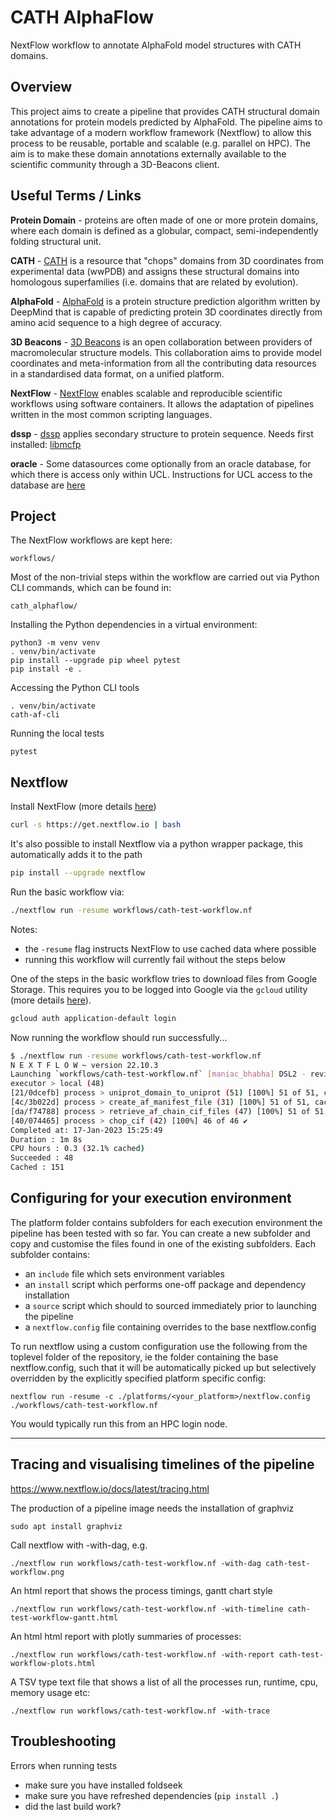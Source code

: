 # CATH AlphaFlow

NextFlow workflow to annotate AlphaFold model structures with CATH domains.

## Overview

This project aims to create a pipeline that provides CATH structural domain annotations for protein models predicted by AlphaFold.
The pipeline aims to take advantage of a modern workflow framework (Nextflow) to allow this process to be reusable, portable and scalable (e.g. parallel on HPC). The aim is to make these domain annotations externally available to the scientific community through a 3D-Beacons client.

## Useful Terms / Links

**Protein Domain** - proteins are often made of one or more protein domains, where each domain is defined as a globular, compact, semi-independently folding structural unit.

**CATH** - [CATH](https://www.cathdb.info) is a resource that "chops" domains from
3D coordinates from experimental data (wwPDB) and assigns these structural domains into homologous
superfamilies (i.e. domains that are related by evolution).

**AlphaFold** - [AlphaFold](https://alphafold.ebi.ac.uk/) is a protein structure prediction algorithm written by DeepMind that is capable of predicting protein 3D coordinates directly from amino acid sequence to a high degree of accuracy.

**3D Beacons** - [3D Beacons](https://www.ebi.ac.uk/pdbe/pdbe-kb/3dbeacons/) is an open collaboration between providers of macromolecular structure models. This collaboration aims to provide model coordinates and meta-information from all the contributing data resources in a standardised data format, on a unified platform.

**NextFlow** - [NextFlow](https://www.nextflow.io/) enables scalable and reproducible scientific workflows using software containers. It allows the adaptation of pipelines written in the most common scripting languages.

**dssp** - [dssp](https://github.com/PDB-REDO/dssp) applies secondary structure to protein sequence.
Needs first installed: [libmcfp](https://github.com/mhekkel/libmcfp)

**oracle** - Some datasources come optionally from an oracle database, for which there is access only within UCL. Instructions for UCL access to the database are [here](README.oracle.md)

## Project

The NextFlow workflows are kept here:

```
workflows/
```

Most of the non-trivial steps within the workflow are carried out via Python CLI commands, which can be found in:

```
cath_alphaflow/
```

Installing the Python dependencies in a virtual environment:

```
python3 -m venv venv
. venv/bin/activate
pip install --upgrade pip wheel pytest
pip install -e .
```

Accessing the Python CLI tools

```
. venv/bin/activate
cath-af-cli
```

Running the local tests

```
pytest
```

## Nextflow

Install NextFlow (more details [here](https://www.nextflow.io/index.html#GetStarted))

```bash
curl -s https://get.nextflow.io | bash
```

It's also possible to install Nextflow via a python wrapper package, this automatically adds it to the path

```bash
pip install --upgrade nextflow
```

Run the basic workflow via:

```bash
./nextflow run -resume workflows/cath-test-workflow.nf
```

Notes:

- the `-resume` flag instructs NextFlow to use cached data where possible
- running this workflow will currently fail without the steps below

One of the steps in the basic workflow tries to download files from Google Storage. This requires you to be logged into Google via the `gcloud` utility (more details [here](https://cloud.google.com/sdk/docs/install)).

```bash
gcloud auth application-default login
```

Now running the workflow should run successfully...

```bash
$ ./nextflow run -resume workflows/cath-test-workflow.nf
N E X T F L O W ~ version 22.10.3
Launching `workflows/cath-test-workflow.nf` [maniac_bhabha] DSL2 - revision: 21b594e11a
executor > local (48)
[21/0dcefb] process > uniprot_domain_to_uniprot (51) [100%] 51 of 51, cached: 51 ✔
[4c/3b022d] process > create_af_manifest_file (31) [100%] 51 of 51, cached: 51 ✔
[da/f74788] process > retrieve_af_chain_cif_files (47) [100%] 51 of 51, cached: 49 ✔
[40/074465] process > chop_cif (42) [100%] 46 of 46 ✔
Completed at: 17-Jan-2023 15:25:49
Duration : 1m 8s
CPU hours : 0.3 (32.1% cached)
Succeeded : 48
Cached : 151

```

## Configuring for your execution environment

The platform folder contains subfolders for each execution environment the pipeline has been tested with so far. You can create a new subfolder and copy and customise the files found in one of the existing subfolders. Each subfolder contains:

- an `include` file which sets environment variables
- an `install` script which performs one-off package and dependency installation
- a `source` script which should to sourced immediately prior to launching the pipeline
- a `nextflow.config` file containing overrides to the base nextflow.config

To run nextflow using a custom configuration use the following from the toplevel folder of the repository, ie the folder containing the base nextflow.config, such that it will be automatically picked up but selectively overridden by the explicitly specified platform specific config:

```
nextflow run -resume -c ./platforms/<your_platform>/nextflow.config ./workflows/cath-test-workflow.nf
```

You would typically run this from an HPC login node.

---

## Tracing and visualising timelines of the pipeline

https://www.nextflow.io/docs/latest/tracing.html

The production of a pipeline image needs the installation of graphviz

```
sudo apt install graphviz
```

Call nextflow with -with-dag, e.g.

```
./nextflow run workflows/cath-test-workflow.nf -with-dag cath-test-workflow.png
```

An html report that shows the process timings, gantt chart style

```
./nextflow run workflows/cath-test-workflow.nf -with-timeline cath-test-workflow-gantt.html
```

An html html report with plotly summaries of processes:

```
./nextflow run workflows/cath-test-workflow.nf -with-report cath-test-workflow-plots.html
```

A TSV type text file that shows a list of all the processes run, runtime, cpu, memory usage etc:

```
./nextflow run workflows/cath-test-workflow.nf -with-trace
```

## Troubleshooting

Errors when running tests

- make sure you have installed foldseek
- make sure you have refreshed dependencies (`pip install .`)
- did the last build work?
